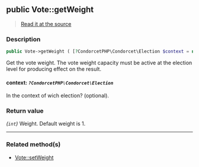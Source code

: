 ## public Vote::getWeight

> [Read it at the source](https://github.com/julien-boudry/Condorcet/blob/master/src/Vote.php#L702)

### Description    

```php
public Vote->getWeight ( [?CondorcetPHP\Condorcet\Election $context = null] ): int
```

Get the vote weight. The vote weight capacity must be active at the election level for producing effect on the result.
    

#### **context:** *`?CondorcetPHP\Condorcet\Election`*   
In the context of wich election? (optional).    


### Return value   

*(`int`)* Weight. Default weight is 1.


---------------------------------------

### Related method(s)      

* [Vote::setWeight](/Docs/ApiReferences/Vote%20Class/Vote--setWeight.md)    
